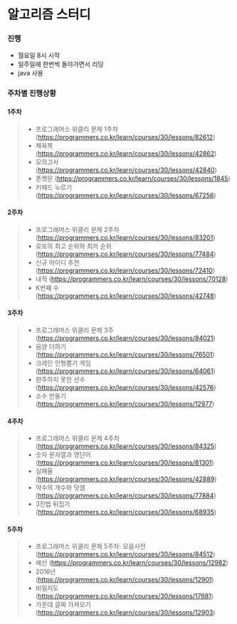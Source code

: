 # 알고리즘 스터디
### 진행
 - 월요일 8시 시작
 - 일주일에 한번씩 돌아가면서 리딩
 - java 사용
### 주차별 진행상황

#### 1주차
> - 프로그래머스 위클리 문제 1주차 (https://programmers.co.kr/learn/courses/30/lessons/82612)
> - 체육복 (https://programmers.co.kr/learn/courses/30/lessons/42862)
> - 모의고사 (https://programmers.co.kr/learn/courses/30/lessons/42840)
> - 폰켓몬 (https://programmers.co.kr/learn/courses/30/lessons/1845)
> - 키패드 누르기 (https://programmers.co.kr/learn/courses/30/lessons/67256)

#### 2주차
> - 프로그래머스 위클리 문제 2주차 (https://programmers.co.kr/learn/courses/30/lessons/83201)
> - 로또의 최고 순위와 최저 순위 (https://programmers.co.kr/learn/courses/30/lessons/77484)
> - 신규 아이디 추천 (https://programmers.co.kr/learn/courses/30/lessons/72410)
> - 내적 (https://programmers.co.kr/learn/courses/30/lessons/70128)
> - K번째 수 (https://programmers.co.kr/learn/courses/30/lessons/42748)

#### 3주차
> - 프로그래머스 위클리 문제 3주 (https://programmers.co.kr/learn/courses/30/lessons/84021)
> - 음양 더하기 (https://programmers.co.kr/learn/courses/30/lessons/76501)
> - 크레인 인형뽑기 게임 (https://programmers.co.kr/learn/courses/30/lessons/64061)
> - 완주하지 못한 선수 (https://programmers.co.kr/learn/courses/30/lessons/42576)
> - 소수 만들기 (https://programmers.co.kr/learn/courses/30/lessons/12977)

#### 4주차
> - 프로그래머스 위클리 문제 4주차 (https://programmers.co.kr/learn/courses/30/lessons/84325)
> - 숫자 문자열과 영단어 (https://programmers.co.kr/learn/courses/30/lessons/81301)
> - 실패율 (https://programmers.co.kr/learn/courses/30/lessons/42889)
> - 약수의 개수와 덧셈 (https://programmers.co.kr/learn/courses/30/lessons/77884)
> - 3진법 뒤집기 (https://programmers.co.kr/learn/courses/30/lessons/68935)

#### 5주차
> - 프로그래머스 위클리 문제 5주차: 모음사전 (https://programmers.co.kr/learn/courses/30/lessons/84512)
> - 예산 (https://programmers.co.kr/learn/courses/30/lessons/12982)
> - 2016년 (https://programmers.co.kr/learn/courses/30/lessons/12901)
> - 비밀지도 (https://programmers.co.kr/learn/courses/30/lessons/17681)
> - 가운데 글짜 가져오기 (https://programmers.co.kr/learn/courses/30/lessons/12903)